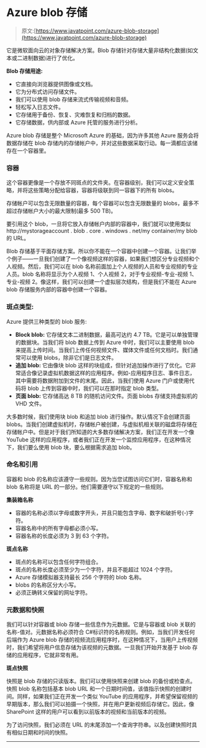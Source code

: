 # Azure blob 存储

> 原文:[https://www.javatpoint.com/azure-blob-storage](https://www.javatpoint.com/azure-blob-storage)

它是微软面向云的对象存储解决方案。Blob 存储针对存储大量非结构化数据(如文本或二进制数据)进行了优化。

**Blob 存储用途:**

*   它直接向浏览器提供图像或文档。
*   它为分布式访问存储文件。
*   我们可以使用 blob 存储来流式传输视频和音频。
*   轻松写入日志文件。
*   它存储用于备份、恢复、灾难恢复和归档的数据。
*   它存储数据，供内部或 Azure 托管的服务进行分析。

Azure blob 存储是整个 Microsoft Azure 的基础，因为许多其他 Azure 服务会将数据存储在 blob 存储内的存储帐户中，并对这些数据采取行动。每一滴都应该储存在一个容器里。

### 容器

这个容器更像是一个存放不同斑点的文件夹。在容器级别，我们可以定义安全策略，并将这些策略分配给容器，容器将级联到同一容器下的所有 blobs。

存储帐户可以包含无限数量的容器，每个容器可以包含无限数量的 blobs，最多不超过存储帐户大小的最大限制(最多 500 TB)。

要引用这个 blob，一旦将它放入存储帐户内部的容器中，我们就可以使用类似 http://mystorageaccount . blob . core . windows . net/my container/my blob 的 URL。

Blob 存储基于平面存储方案。所以你不能在一个容器中创建一个容器。让我们举个例子——一旦我们创建了一个像视频这样的容器，如果我们想区分专业视频和个人视频。然后，我们可以在 blob 名称前面加上个人视频的人员和专业视频的专业人员。blob 名称将显示为个人视频 1、个人视频 2，对于专业视频-专业-视频 1、专业-视频 2。像这样，我们可以创建一个虚拟层次结构，但是我们不能在 Azure blob 存储服务内部的容器中创建一个容器。

### 斑点类型:

Azure 提供三种类型的 blob 服务:

*   **Block blob:** 它存储文本二进制数据，最高可达约 4.7 TB。它是可以单独管理的数据块。当我们将 blob 数据上传到 Azure 中时，我们可以主要使用 blob 来提高上传时间。当我们上传任何视频文件、媒体文件或任何文档时。我们通常可以使用 blobs，除非它们是日志文件。
*   **追加 blob:** 它由像块 blob 这样的块组成，但针对追加操作进行了优化。它非常适合像记录虚拟机数据这样的应用程序。例如-应用程序日志、事件日志，其中需要将数据附加到文件的末尾。因此，当我们使用 Azure 门户或使用代码将 blob 上传到容器中时，我们可以在那时指定 blob 类型。
*   **页面 blob:** 它存储高达 8 TB 的随机访问文件。页面 blobs 存储支持虚拟机的 VHD 文件。

大多数时候，我们使用块 blob 和追加 blob 进行操作。默认情况下会创建页面 blobs。当我们创建虚拟机时，存储帐户被创建，与虚拟机相关联的磁盘将存储在存储帐户中。但是对于我们所知道的大多数存储解决方案，我们正在开发一个像 YouTube 这样的应用程序，或者我们正在开发一个监控应用程序，在这种情况下，我们要么使用 blob 块，要么根据需求追加 blob。

### 命名和引用

容器和 blob 的名称应该遵守一些规则。因为当您试图访问它们时，容器名称和 blob 名称将是 URL 的一部分。他们需要遵守以下规定的一些规则。

**集装箱名称**

*   容器的名称必须以字母或数字开头，并且只能包含字母、数字和破折号(-)字符。
*   容器名称中的所有字母都必须小写。
*   容器名称的长度必须为 3 到 63 个字符。

**斑点名称**

*   斑点的名称可以包含任何字符组合。
*   斑点的名称长度必须至少为一个字符，并且不能超过 1024 个字符。
*   Azure 存储模拟器支持最长 256 个字符的 blob 名称。
*   blobs 的名称区分大小写。
*   必须正确转义保留的网址字符。

### 元数据和快照

我们可以针对容器或 blob 存储一些信息作为元数据。它是与容器或 blob 关联的名称-值对。元数据名称必须符合 C#标识符的名称规则。例如，当我们开发任何后端作为 Azure blob 存储的视频流应用程序时，在这种情况下，当用户上传视频时，我们希望将用户信息存储为该视频的元数据。一旦我们开始开发基于 blob 存储的应用程序，它就非常有用。

**斑点快照**

快照是 blob 存储的只读版本。我们可以使用快照来创建 blob 的备份或检查点。快照 blob 名称包括基本 blob URL 和一个日期时间值，该值指示快照的创建时间。同样，如果我们正在开发一个类似 YouTube 的应用程序，并希望保留视频的早期版本，那么我们可以拍摄一个快照，并在用户更新视频后存储它。因此，像 SharePoint 这样的用户可以看到以前版本的视频和当前版本的视频。

为了访问快照，我们必须在 URL 的末尾添加一个查询字符串。以及创建快照时具有相似日期和时间的快照。

* * *
